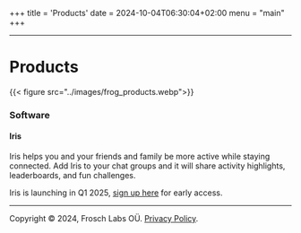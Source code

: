 +++
title = 'Products'
date = 2024-10-04T06:30:04+02:00
menu = "main"
+++

---

# Products

{{< figure src="../images/frog_products.webp">}}

### Software

#### Iris

Iris helps you and your friends and family be more active while staying connected. Add Iris to your chat groups and it will share activity highlights, leaderboards, and fun challenges.

Iris is launching in Q1 2025, [sign up here](https://forms.gle/tX2etwoGL3HCVN1w5) for early access.

---

Copyright © 2024, Frosch Labs OÜ. [Privacy Policy](/privacy/).
